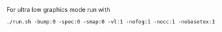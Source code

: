 
For ultra low graphics mode run with

`./run.sh -bump:0 -spec:0 -smap:0 -vl:1 -nofog:1 -nocc:1 -nobasetex:1`

